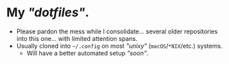 # My _"dotfiles"_.

- Please pardon the mess while I consolidate... several older repositories into this one... with limited attention spans. 
- Usually cloned into `~/.config` on most _"unixy"_ (`macOS`/`*NIX`/etc.) systems.
  - Will have a better automated setup _"soon"_.
